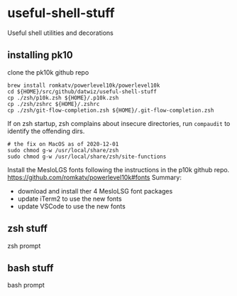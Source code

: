 # useful-shell-stuff
Useful shell utilities and decorations

## installing pk10
clone the pk10k github repo
```
brew install romkatv/powerlevel10k/powerlevel10k
cd ${HOME}/src/github/datwiz/useful-shell-stuff
cp ./zsh/p10k.zsh ${HOME}/.p10k.zsh
cp ./zsh/zshrc ${HOME}/.zshrc
cp ./zsh/git-flow-completion.zsh ${HOME}/.git-flow-completion.zsh
```

If on zsh startup, zsh complains about insecure directories, run `compaudit` to identify the
offending dirs.
```
# the fix on MacOS as of 2020-12-01
sudo chmod g-w /usr/local/share/zsh
sudo chmod g-w /usr/local/share/zsh/site-functions
```

Install the MesloLGS fonts following the instructions in the p10k github repo.  https://github.com/romkatv/powerlevel10k#fonts
Summary:
* download and install ther 4 MesloLSG font packages
* update iTerm2 to use the new fonts
* update VSCode to use the new fonts

## zsh stuff
zsh prompt

## bash stuff
bash prompt
